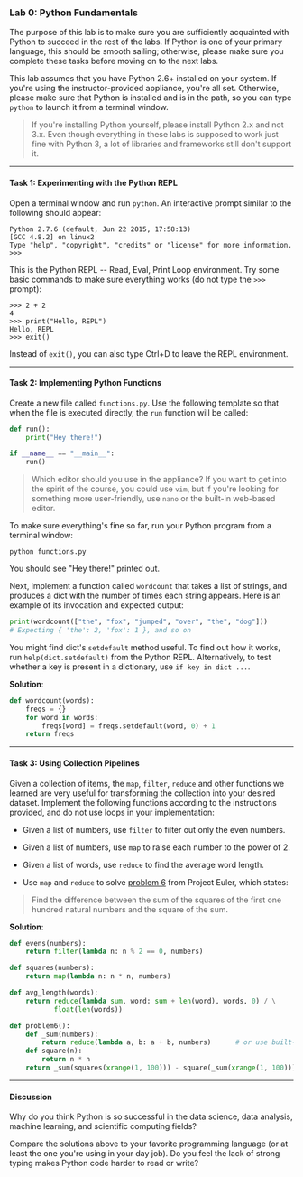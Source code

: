 ### Lab 0: Python Fundamentals

The purpose of this lab is to make sure you are sufficiently acquainted with Python to succeed in the rest of the labs. If Python is one of your primary language, this should be smooth sailing; otherwise, please make sure you complete these tasks before moving on to the next labs.

This lab assumes that you have Python 2.6+ installed on your system. If you're using the instructor-provided appliance, you're all set. Otherwise, please make sure that Python is installed and is in the path, so you can type `python` to launch it from a terminal window.

> If you're installing Python yourself, please install Python 2.x and not 3.x. Even though everything in these labs is supposed to work just fine with Python 3, a lot of libraries and frameworks still don't support it.

___

#### Task 1: Experimenting with the Python REPL

Open a terminal window and run `python`. An interactive prompt similar to the following should appear:

```
Python 2.7.6 (default, Jun 22 2015, 17:58:13) 
[GCC 4.8.2] on linux2
Type "help", "copyright", "credits" or "license" for more information.
>>> 
```

This is the Python REPL -- Read, Eval, Print Loop environment. Try some basic commands to make sure everything works (do not type the `>>>` prompt):

```
>>> 2 + 2
4
>>> print("Hello, REPL")
Hello, REPL
>>> exit()
```

Instead of `exit()`, you can also type Ctrl+D to leave the REPL environment.

___

#### Task 2: Implementing Python Functions

Create a new file called `functions.py`. Use the following template so that when the file is executed directly, the `run` function will be called:

```python
def run():
    print("Hey there!")

if __name__ == "__main__":
    run()
```

> Which editor should you use in the appliance? If you want to get into the spirit of the course, you could use `vim`, but if you're looking for something more user-friendly, use `nano` or the built-in web-based editor.

To make sure everything's fine so far, run your Python program from a terminal window:

```
python functions.py
```

You should see "Hey there!" printed out.

Next, implement a function called `wordcount` that takes a list of strings, and produces a dict with the number of times each string appears. Here is an example of its invocation and expected output:

```python
print(wordcount(["the", "fox", "jumped", "over", "the", "dog"]))
# Expecting { 'the': 2, 'fox': 1 }, and so on
```

You might find dict's `setdefault` method useful. To find out how it works, run `help(dict.setdefault)` from the Python REPL. Alternatively, to test whether a key is present in a dictionary, use `if key in dict ...`.

**Solution**:

```python
def wordcount(words):
    freqs = {}
    for word in words:
        freqs[word] = freqs.setdefault(word, 0) + 1
    return freqs
```

___

#### Task 3: Using Collection Pipelines

Given a collection of items, the `map`, `filter`, `reduce` and other functions we learned are very useful for transforming the collection into your desired dataset. Implement the following functions according to the instructions provided, and do not use loops in your implementation:

* Given a list of numbers, use `filter` to filter out only the even numbers.

* Given a list of numbers, use `map` to raise each number to the power of 2.

* Given a list of words, use `reduce` to find the average word length.

* Use `map` and `reduce` to solve [problem 6](https://projecteuler.net/problem=6) from Project Euler, which states:

> Find the difference between the sum of the squares of the first one hundred natural numbers and the square of the sum.

**Solution**:

```python
def evens(numbers):
    return filter(lambda n: n % 2 == 0, numbers)

def squares(numbers):
    return map(lambda n: n * n, numbers)

def avg_length(words):
    return reduce(lambda sum, word: sum + len(word), words, 0) / \
           float(len(words))

def problem6():
    def _sum(numbers):
        return reduce(lambda a, b: a + b, numbers)      # or use built-in sum()
    def square(n):
        return n * n
    return _sum(squares(xrange(1, 100))) - square(_sum(xrange(1, 100)))
```

___

#### Discussion

Why do you think Python is so successful in the data science, data analysis, machine learning, and scientific computing fields?

Compare the solutions above to your favorite programming language (or at least the one you're using in your day job). Do you feel the lack of strong typing makes Python code harder to read or write?
